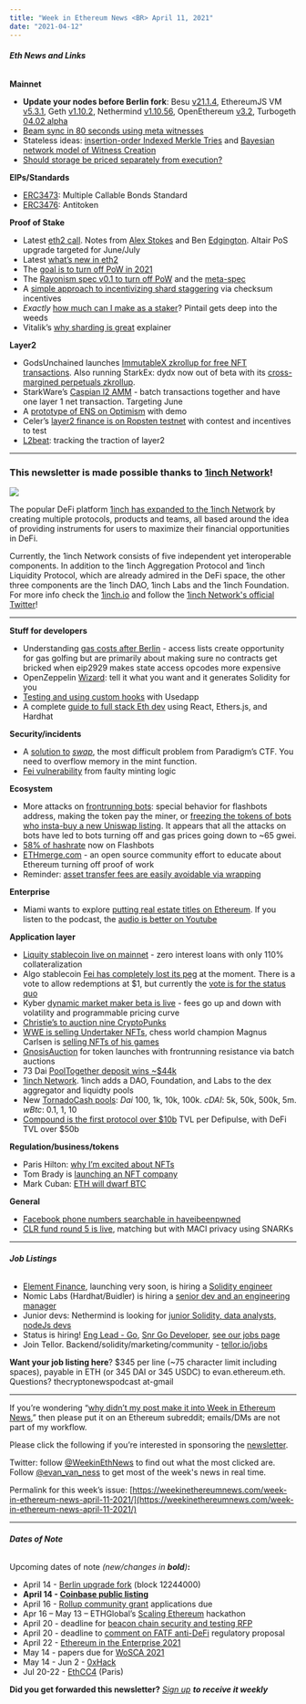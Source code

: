 ```yaml
---
title: "Week in Ethereum News <BR> April 11, 2021"
date: "2021-04-12"
---
```


###### **Eth News and Links**

**Mainnet**

- **Update your nodes before Berlin fork**: Besu [v21.1.4](https://github.com/hyperledger/besu/releases/tag/21.1.4), EthereumJS VM [v5.3.1](https://github.com/ethereumjs/ethereumjs-monorepo/releases/tag/%40ethereumjs%2Fvm%405.3.1), Geth [v1.10.2](https://github.com/ethereum/go-ethereum/releases/tag/v1.10.2), Nethermind [v1.10.56](https://github.com/NethermindEth/nethermind/releases/tag/1.10.56), OpenEthereum [v3.2](https://github.com/openethereum/openethereum/releases/tag/v3.2.0), Turbogeth [04.02 alpha](https://github.com/ledgerwatch/turbo-geth/releases/tag/v2021.04.02)
- [Beam sync in 80 seconds using meta witnesses](https://snakecharmers.ethereum.org/beam-sync-in-80-seconds-using-meta-witnesses/)
- Stateless ideas: [insertion-order Indexed Merkle Tries](https://ethresear.ch/t/statelessness-by-insertion-order-indexed-merkle-tries/9095) and [Bayesian network model of Witness Creation](https://ethresear.ch/t/bayesian-network-model-of-witness-creation-feedback-request/9115)
- [Should storage be priced separately from execution?](https://ethresear.ch/t/should-storage-be-priced-separately-from-execution/9101)

**EIPs/Standards**

- [ERC3473](https://github.com/ethereum/EIPs/blob/c25e033e64dff6f149db21e2518e59118b628ee0/EIPS/eip-3473.md): Multiple Callable Bonds Standard
- [ERC3476](https://github.com/ethereum/EIPs/blob/51fe79aa50a41d38ed422a71cf5ce968ed68ccf6/EIPS/eip-antitoken.md): Antitoken

**Proof of Stake**

- Latest [eth2 call](https://www.youtube.com/watch?v=XLB5HEWdZUE). Notes from [Alex Stokes](https://twitter.com/ralexstokes/status/1380209522447282176) and Ben [Edgington](https://hackmd.io/@benjaminion/SkiD8Y3rd). Altair PoS upgrade targeted for June/July
- Latest [what’s new in eth2](https://hackmd.io/@benjaminion/eth2_news/https%3A%2F%2Fhackmd.io%2F%40benjaminion%2Fwnie2_210410)
- The [goal is to turn off PoW in 2021](https://twitter.com/drakefjustin/status/1379052831982956547)
- The [Rayonism spec v0.1 to turn off PoW](https://notes.ethereum.org/@n0ble/rayonism-the-merge-spec) and the [meta-spec](https://notes.ethereum.org/@protolambda/rayonism)
- A [simple approach to incentivizing shard staggering](https://ethresear.ch/t/simple-approach-to-incentivizing-shard-staggering/9149) via checksum incentives
- _Exactly_ [how much can I make as a staker](https://pintail.xyz/posts/beacon-chain-validator-rewards/)? Pintail gets deep into the weeds
- Vitalik’s [why sharding is great](https://vitalik.ca/general/2021/04/07/sharding.html) explainer

**Layer2**

- GodsUnchained launches [ImmutableX zkrollup for free NFT transactions](https://www.immutable.com/blog/immutable-x-alpha-trading-launch). Also running StarkEx: dydx now out of beta with its [cross-margined perpetuals zkrollup](https://dydx.exchange/blog/public).
- StarkWare’s [Caspian l2 AMM](https://medium.com/starkware/caspian-an-l2-powered-amm-f20e93b5421) - batch transactions together and have one layer 1 net transaction. Targeting June
- A [prototype of ENS on Optimism](https://medium.com/the-ethereum-name-service/mvp-of-ens-on-l2-with-optimism-demo-video-how-to-try-it-yourself-b44c390cbd67) with demo
- Celer’s [layer2 finance is on Ropsten testnet](https://blog.celer.network/2021/04/05/the-layer2-finance-testnet-carnival-win-32000-by-helping-us-test-defi-citys-first-subway/) with contest and incentives to test
- [L2beat](https://www.l2beat.com/): tracking the traction of layer2

* * *

### **This newsletter is made possible thanks to [1inch Network](https://1inch.io/?utm_source=evan_van_ness&utm_medium=newsletter&utm_campaign=letter_01)!**

![](https://weekinethereumnews.com/wp-content/uploads/2021/04/1inchbanner-1024x402.png)

The popular DeFi platform [1inch has expanded to the 1inch Network](https://blog.1inch.io/introducing-the-1inch-network-d459c16824a7) by creating multiple protocols, products and teams, all based around the idea of providing instruments for users to maximize their financial opportunities in DeFi.

Currently, the 1inch Network consists of five independent yet interoperable components. In addition to the 1inch Aggregation Protocol and 1inch Liquidity Protocol, which are already admired in the DeFi space, the other three components are the 1inch DAO, 1inch Labs and the 1inch Foundation. For more info check the [1inch.io](https://1inch.io/?utm_source=evan_van_ness&utm_medium=newsletter&utm_campaign=letter_01) and follow the [1inch Network's official Twitter](https://twitter.com/1inchNetwork)!

* * *

**Stuff for developers**

- Understanding [gas costs after Berlin](https://hackmd.io/@fvictorio/gas-costs-after-berlin) - access lists create opportunity for gas golfing but are primarily about making sure no contracts get bricked when eip2929 makes state access opcodes more expensive
- OpenZeppelin [Wizard](https://blog.openzeppelin.com/wizard/): tell it what you want and it generates Solidity for you
- [Testing and using custom hooks](https://medium.com/ethworks/usedapp-deep-dive-into-custom-hooks-and-testing-4a59fbc1769a) with Usedapp
- A complete [guide to full stack Eth dev](https://dev.to/dabit3/the-complete-guide-to-full-stack-ethereum-development-3j13) using React, Ethers.js, and Hardhat

**Security/incidents**

- A [solution to](https://samczsun.com/paradigm-ctf-2021-swap/) _[swap](https://samczsun.com/paradigm-ctf-2021-swap/)_, the most difficult problem from Paradigm’s CTF. You need to overflow memory in the mint function.
- [Fei vulnerability](https://medium.com/immunefi/fei-protocol-vulnerability-postmortem-483f9a7e6ad1) from faulty minting logic

**Ecosystem**

- More attacks on [frontrunning bots](https://twitter.com/bertcmiller/status/1381296074086830091): special behavior for flashbots address, making the token pay the miner, or [freezing the tokens of bots who insta-buy a new Uniswap listing](https://twitter.com/bertcmiller/status/1380866397828440066). It appears that all the attacks on bots have led to bots turning off and gas prices going down to ~65 gwei.
- [58% of hashrate](https://twitter.com/thegostep/status/1381243931841691650) now on Flashbots
- [ETHmerge.com](https://ethmerge.com/) - an open source community effort to educate about Ethereum turning off proof of work
- Reminder: [asset transfer fees are easily avoidable via wrapping](https://www.reddit.com/r/ethereum/comments/mo9mw8/reminder_in_the_long_run_asset_transfer_fees_are/)

**Enterprise**

- Miami wants to explore [putting real estate titles on Ethereum](https://www.theblockcrypto.com/post/100647/miami-ethereum-city-services-blockchain). If you listen to the podcast, the [audio is better on Youtube](https://youtu.be/NcGTAJUHVJE)

**Application layer**

- [Liquity stablecoin live on mainnet](https://medium.com/liquity/liquity-goes-live-on-ethereum-mainnet-203d295d2fc6) - zero interest loans with only 110% collateralization
- Algo stablecoin [Fei has completely lost its peg](https://tribe.fei.money/t/reserve-stabilization/1793) at the moment. There is a vote to allow redemptions at $1, but currently the [vote is for the status quo](https://snapshot.org/#/fei.eth/proposal/QmWYNqr9Rcn8QFiZYyRqjQno3jXTToy3vM4bVKJkuntvoz)
- Kyber [dynamic market maker beta is live](https://blog.kyber.network/kyber-dmm-beta-is-live-b6bdd18d0dde) - fees go up and down with volatility and programmable pricing curve
- [Christie’s to auction nine CryptoPunks](https://twitter.com/ChristiesInc/status/1380236081472364550)
- [WWE is selling Undertaker NFTs](https://www.bitski.com/wwe), chess world champion Magnus Carlsen is [selling NFTs of his games](https://www.bongcloud.art/)
- [GnosisAuction](https://blog.gnosis.pm/announcing-gnosis-auction-launch-390124d56248) for token launches with frontrunning resistance via batch auctions
- 73 Dai [PoolTogether deposit wins ~$44k](https://twitter.com/lay2000lbs/status/1380956604183552002)
- [1inch Network](https://blog.1inch.io/introducing-the-1inch-network-d459c16824a7). 1inch adds a DAO, Foundation, and Labs to the dex aggregator and liquidty pools
- New [TornadoCash pools](https://twitter.com/TornadoCash/status/1380418160327806981): _Dai_ 100, 1k, 10k, 100k. _cDAI_: 5k, 50k, 500k, 5m. _wBtc_: 0.1, 1, 10
- [](https://twitter.com/defipulse/status/1380889501283799042)[Compound is the first protocol over $10b](https://twitter.com/defipulse/status/1380889501283799042) TVL per Defipulse, with DeFi TVL over $50b

**Regulation/business/tokens**

- Paris Hilton: [why I’m excited about NFTs](https://parishilton.com/why-im-excited-about-nfts/)
- Tom Brady is [launching an NFT company](https://www.bostonglobe.com/2021/04/07/business/tom-brady-is-launching-an-nft-company/)
- Mark Cuban: [ETH will dwarf BTC](https://www.forbes.com/sites/billybambrough/2021/04/06/billionaire-mark-cuban-reveals-why-he-thinks-ethereum-will-dwarf-bitcoin-as-crypto-market-price-hits-2-trillion/)

**General**

- [Facebook phone numbers searchable in haveibeenpwned](https://www.troyhunt.com/the-facebook-phone-numbers-are-now-searchable-in-have-i-been-pwned/)
- [CLR fund round 5 is live](https://blog.clr.fund/round-5-launch/), matching but with MACI privacy using SNARKs

* * *

###### **Job Listings**

- [Element Finance](https://element.fi/), launching very soon, is hiring a [Solidity engineer](https://docs.google.com/document/d/1D0wxlgnRsd6rQh2s3rC1Lq1fADkcHBtfKAVhepx6wss/edit?usp=sharing)
- Nomic Labs (Hardhat/Buidler) is hiring a [senior dev and an engineering manager](https://www.notion.so/Nomic-Labs-jobs-991b37c547554f75b89a95f437fd5056)
- Junior devs: Nethermind is looking for [junior Solidity, data analysts, nodeJs devs](https://twitter.com/nethermindeth/status/1371830788329779210)
- Status is hiring! [Eng Lead - Go](https://grnh.se/f727dfb01us), [Snr Go Developer](https://grnh.se/01d463ba1us), [see our jobs page](https://status.im/our_team/jobs.html)
- Join Tellor. Backend/solidity/marketing/community - [tellor.io/jobs](https://tellor.io/jobs)

**Want your job listing here**? $345 per line (~75 character limit including spaces), payable in ETH (or 345 DAI or 345 USDC) to evan.ethereum.eth. Questions? thecryptonewspodcast at-gmail

* * *

If you’re wondering “[why didn’t my post make it into Week in Ethereum News](https://www.evanvanness.com/post/179914035841/why-didnt-my-post-make-the-newsletter),” then please put it on an Ethereum subreddit; emails/DMs are not part of my workflow.

Please click the following if you’re interested in sponsoring the [newsletter](https://www.evanvanness.com/post/625741875743227904/evan-is-live-on-balancer).

Twitter: follow [@WeekinEthNews](https://twitter.com/WeekInEthNews) to find out what the most clicked are. Follow [@evan\_van\_ness](https://twitter.com/evan_van_ness) to get most of the week's news in real time.

Permalink for this week’s issue: [https://weekinethereumnews.com/week-in-ethereum-news-april-11-2021/](https://weekinethereumnews.com/week-in-ethereum-news-april-11-2021/)

* * *

###### **Dates of Note**

Upcoming dates of note _(_new/changes in **bold**_)_**:**

- April 14 - [Berlin upgrade fork](https://github.com/ethereum/pm/issues/248#issuecomment-782069875) (block 12244000)
- **April 14 - [Coinbase public listing](https://blog.coinbase.com/coinbase-announces-effectiveness-of-registration-statement-and-anticipated-listing-date-of-its-1509b281f760)**
- April 16 - [Rollup community grant](https://esp.ethereum.foundation/en/rollup-grants/) applications due
- Apr 16 – May 13 – ETHGlobal’s [Scaling Ethereum](https://scaling.ethglobal.co/) hackathon
- April 20 - deadline for [beacon chain security and testing RFP](https://notes.ethereum.org/@lsankar/security-rfp)
- April 20 - deadline to [comment on FATF anti-DeFi](http://www.fatf-gafi.org/publications/fatfrecommendations/documents/public-consultation-guidance-vasp.html) regulatory proposal
- April 22 - [Ethereum in the Enterprise 2021](https://www.conference2021.entethalliance.org/)
- May 14 - papers due for [WoSCA 2021](https://trailofbits.github.io/WoSCA/)
- May 14 - Jun 2 - [0xHack](https://0xhack.dev/)
- Jul 20-22 - [EthCC4](https://ethcc.io/) (Paris)

**Did you get forwarded this newsletter?** _[Sign up](https://weekinethereum.substack.com/subscribe#about) **to receive it weekly**_
